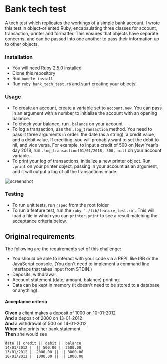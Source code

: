 # Bank tech test

A tech test which replicates the workings of a simple bank account. I wrote this test in object-oriented Ruby, encapsulating three classes for account, transaction, printer and formatter. This ensures that objects have separate concerns, and can be passed into one another to pass their information up to other objects.

### Installation

* You will need Ruby 2.5.0 installed
* Clone this repository
* Run `bundle install`
* Run `ruby bank_tech_test.rb` and start creating your objects!

### Usage

* To create an account, create a variable set to `account.new`. You can pass in an argument with a number to initialize the account with an opening balance.
* To check your balance, run `.balance` on your account
* To log a transaction, use the `.log_transaction` method. You need to pass it three arguments in order: the date (as a string), a credit value, and a debit value. If crediting, you will probably want to set the debit to nil, and vice versa. For example, to input a credit of 500 on New Year's day 2018, run `.log_transaction(01/01/2018, 500, nil)` on your account variable.
* To print your log of transactions, initialize a new printer object. Run `.print` on your printer object, passing in your account as an argument, and it will output a log of all the transactions made.

![screenshot](https://user-images.githubusercontent.com/35489501/40368075-d6cf8c9e-5dd2-11e8-82de-bb671d26e300.png)

### Testing

* To run unit tests, run `rspec` from the root folder
* To run a feature test, run the `ruby './lib/feature_test.rb'`. This will load a file in which you can `printer.print` to see a result matching the acceptance criteria below.

## Original requirements

The following are the requirements set of this challenge:

* You should be able to interact with your code via a REPL like IRB or the JavaScript console.  (You don't need to implement a command line interface that takes input from STDIN.)
* Deposits, withdrawal.
* Account statement (date, amount, balance) printing.
* Data can be kept in memory (it doesn't need to be stored to a database or anything).

#### Acceptance criteria

**Given** a client makes a deposit of 1000 on 10-01-2012  
**And** a deposit of 2000 on 13-01-2012  
**And** a withdrawal of 500 on 14-01-2012  
**When** she prints her bank statement  
**Then** she would see

```
date || credit || debit || balance
14/01/2012 || || 500.00 || 2500.00
13/01/2012 || 2000.00 || || 3000.00
10/01/2012 || 1000.00 || || 1000.00
```
